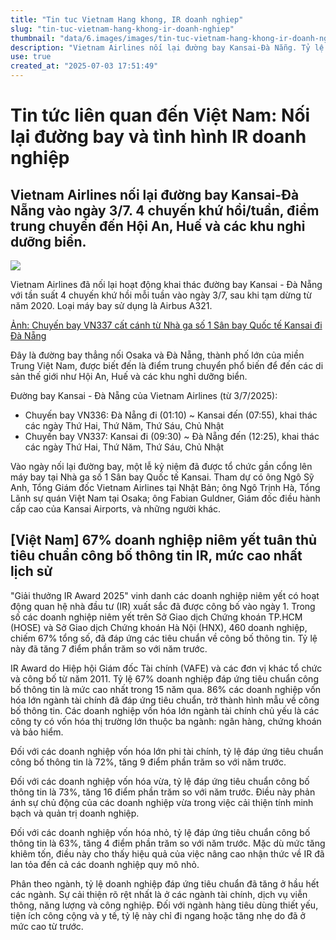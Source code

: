 ```yaml
---
title: "Tin tuc Vietnam Hang khong, IR doanh nghiep"
slug: "tin-tuc-vietnam-hang-khong-ir-doanh-nghiep"
thumbnail: "data/6.images/images/tin-tuc-vietnam-hang-khong-ir-doanh-nghiep.webp"
description: "Vietnam Airlines nối lại đường bay Kansai-Đà Nẵng. Tỷ lệ doanh nghiệp niêm yết Việt Nam đạt chuẩn công bố thông tin IR đạt mức cao nhất lịch sử."
use: true
created_at: "2025-07-03 17:51:49"
---
```


# Tin tức liên quan đến Việt Nam: Nối lại đường bay và tình hình IR doanh nghiệp

## Vietnam Airlines nối lại đường bay Kansai-Đà Nẵng vào ngày 3/7. 4 chuyến khứ hồi/tuần, điểm trung chuyển đến Hội An, Huế và các khu nghỉ dưỡng biển.

![](/images/20250703-00000006-imptrw-000-1-view.webp)

Vietnam Airlines đã nối lại hoạt động khai thác đường bay Kansai - Đà Nẵng với tần suất 4 chuyến khứ hồi mỗi tuần vào ngày 3/7, sau khi tạm dừng từ năm 2020. Loại máy bay sử dụng là Airbus A321.

[Ảnh: Chuyến bay VN337 cất cánh từ Nhà ga số 1 Sân bay Quốc tế Kansai đi Đà Nẵng](https://travel.watch.impress.co.jp/img/trw/docs/2027/875/html/02_o.jpg.html)

Đây là đường bay thẳng nối Osaka và Đà Nẵng, thành phố lớn của miền Trung Việt Nam, được biết đến là điểm trung chuyển phổ biến để đến các di sản thế giới như Hội An, Huế và các khu nghỉ dưỡng biển.

Đường bay Kansai - Đà Nẵng của Vietnam Airlines (từ 3/7/2025):

*   Chuyến bay VN336: Đà Nẵng đi (01:10) ~ Kansai đến (07:55), khai thác các ngày Thứ Hai, Thứ Năm, Thứ Sáu, Chủ Nhật
*   Chuyến bay VN337: Kansai đi (09:30) ~ Đà Nẵng đến (12:25), khai thác các ngày Thứ Hai, Thứ Năm, Thứ Sáu, Chủ Nhật

Vào ngày nối lại đường bay, một lễ kỷ niệm đã được tổ chức gần cổng lên máy bay tại Nhà ga số 1 Sân bay Quốc tế Kansai. Tham dự có ông Ngô Sỹ Anh, Tổng Giám đốc Vietnam Airlines tại Nhật Bản; ông Ngô Trịnh Hà, Tổng Lãnh sự quán Việt Nam tại Osaka; ông Fabian Guldner, Giám đốc điều hành cấp cao của Kansai Airports, và những người khác.

## [Việt Nam] 67% doanh nghiệp niêm yết tuân thủ tiêu chuẩn công bố thông tin IR, mức cao nhất lịch sử

"Giải thưởng IR Award 2025" vinh danh các doanh nghiệp niêm yết có hoạt động quan hệ nhà đầu tư (IR) xuất sắc đã được công bố vào ngày 1. Trong số các doanh nghiệp niêm yết trên Sở Giao dịch Chứng khoán TP.HCM (HOSE) và Sở Giao dịch Chứng khoán Hà Nội (HNX), 460 doanh nghiệp, chiếm 67% tổng số, đã đáp ứng các tiêu chuẩn về công bố thông tin. Tỷ lệ này đã tăng 7 điểm phần trăm so với năm trước.

IR Award do Hiệp hội Giám đốc Tài chính (VAFE) và các đơn vị khác tổ chức và công bố từ năm 2011. Tỷ lệ 67% doanh nghiệp đáp ứng tiêu chuẩn công bố thông tin là mức cao nhất trong 15 năm qua. 86% các doanh nghiệp vốn hóa lớn ngành tài chính đã đáp ứng tiêu chuẩn, trở thành hình mẫu về công bố thông tin. Các doanh nghiệp vốn hóa lớn ngành tài chính chủ yếu là các công ty có vốn hóa thị trường lớn thuộc ba ngành: ngân hàng, chứng khoán và bảo hiểm.

Đối với các doanh nghiệp vốn hóa lớn phi tài chính, tỷ lệ đáp ứng tiêu chuẩn công bố thông tin là 72%, tăng 9 điểm phần trăm so với năm trước.

Đối với các doanh nghiệp vốn hóa vừa, tỷ lệ đáp ứng tiêu chuẩn công bố thông tin là 73%, tăng 16 điểm phần trăm so với năm trước. Điều này phản ánh sự chủ động của các doanh nghiệp vừa trong việc cải thiện tính minh bạch và quản trị doanh nghiệp.

Đối với các doanh nghiệp vốn hóa nhỏ, tỷ lệ đáp ứng tiêu chuẩn công bố thông tin là 63%, tăng 4 điểm phần trăm so với năm trước. Mặc dù mức tăng khiêm tốn, điều này cho thấy hiệu quả của việc nâng cao nhận thức về IR đã lan tỏa đến cả các doanh nghiệp quy mô nhỏ.

Phân theo ngành, tỷ lệ doanh nghiệp đáp ứng tiêu chuẩn đã tăng ở hầu hết các ngành. Sự cải thiện rõ rệt nhất là ở các ngành tài chính, dịch vụ viễn thông, năng lượng và công nghiệp. Đối với ngành hàng tiêu dùng thiết yếu, tiện ích công cộng và y tế, tỷ lệ này chỉ đi ngang hoặc tăng nhẹ do đã ở mức cao từ trước.